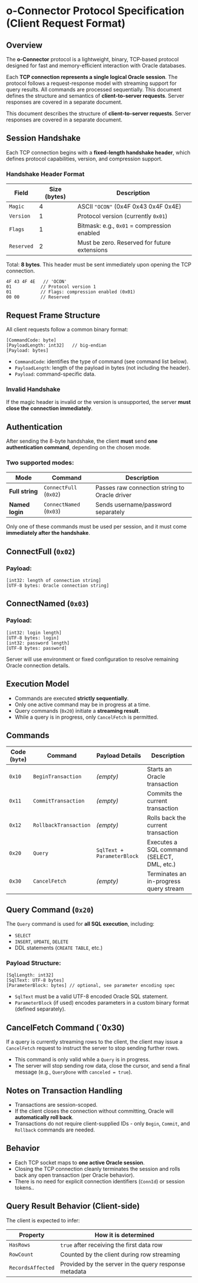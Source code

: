 # o-Connector Protocol Specification (Client Request Format)

## Overview

The **o-Connector** protocol is a lightweight, binary, TCP-based protocol designed for fast and memory-efficient interaction with Oracle databases.

Each **TCP connection represents a single logical Oracle session**. The protocol follows a request-response model with streaming support for query results. All commands are processed sequentially. This document defines the structure and semantics of **client-to-server requests**. Server responses are covered in a separate document.

This document describes the structure of **client-to-server requests**. Server responses are covered in a separate document.

## Session Handshake

Each TCP connection begins with a **fixed-length handshake header**, which defines protocol capabilities, version, and compression support.

### Handshake Header Format

|Field|Size (bytes)|Description|
|---|---|---|
|`Magic`|4|ASCII `"OCON"` (0x4F 0x43 0x4F 0x4E)|
|`Version`|1|Protocol version (currently `0x01`)|
|`Flags`|1|Bitmask: e.g., `0x01` = compression enabled|
|`Reserved`|2|Must be zero. Reserved for future extensions|
Total: **8 bytes**. This header must be sent immediately upon opening the TCP connection.

```
4F 43 4F 4E   // 'OCON'
01           // Protocol version 1
01           // Flags: compression enabled (0x01)
00 00        // Reserved
```
## Request Frame Structure

All client requests follow a common binary format:

```
[CommandCode: byte]
[PayloadLength: int32]   // big-endian
[Payload: bytes]
```

- `CommandCode`: identifies the type of command (see command list below).
- `PayloadLength`: length of the payload in bytes (not including the header).
- `Payload`: command-specific data.

### Invalid Handshake

If the magic header is invalid or the version is unsupported, the server **must close the connection immediately**.
## Authentication

After sending the 8-byte handshake, the client **must** send **one authentication command**, depending on the chosen mode.

### Two supported modes:

| Mode            | Command                 | Description                                   |
| --------------- | ----------------------- | --------------------------------------------- |
| **Full string** | `ConnectFull` (`0x02`)  | Passes raw connection string to Oracle driver |
| **Named login** | `ConnectNamed` (`0x03`) | Sends username/password separately            |
Only one of these commands must be used per session, and it must come **immediately after the handshake**.

## ConnectFull (`0x02`)

### Payload:

```
[int32: length of connection string]
[UTF-8 bytes: Oracle connection string]
```

## ConnectNamed (`0x03`)

### Payload:

```
[int32: login length]
[UTF-8 bytes: login]
[int32: password length]
[UTF-8 bytes: password]
```
Server will use environment or fixed configuration to resolve remaining Oracle connection details.

## Execution Model

- Commands are executed **strictly sequentially**.
- Only one active command may be in progress at a time.
- Query commands (`0x20`) initiate a **streaming result**.
- While a query is in progress, only `CancelFetch` is permitted.
## Commands
| Code (`byte`) | Command               | Payload Details            | Description                                |
| ------------- | --------------------- | -------------------------- | ------------------------------------------ |
| `0x10`        | `BeginTransaction`    | _(empty)_                  | Starts an Oracle transaction               |
| `0x11`        | `CommitTransaction`   | _(empty)_                  | Commits the current transaction            |
| `0x12`        | `RollbackTransaction` | _(empty)_                  | Rolls back the current transaction         |
| `0x20`        | `Query`               | `SqlText + ParameterBlock` | Executes a SQL command (SELECT, DML, etc.) |
| `0x30`        | `CancelFetch`         | _(empty)_                  | Terminates an in-progress query stream     |
## Query Command (`0x20`)

The `Query` command is used for **all SQL execution**, including:

- `SELECT`
- `INSERT`, `UPDATE`, `DELETE`
- DDL statements (`CREATE TABLE`, etc.)

### Payload Structure:

```
[SqlLength: int32]
[SqlText: UTF-8 bytes]
[ParameterBlock: bytes] // optional, see parameter encoding spec
```

- `SqlText` must be a valid UTF-8 encoded Oracle SQL statement.
- `ParameterBlock` (if used) encodes parameters in a custom binary format (defined separately).

## CancelFetch Command (`0x30)

If a query is currently streaming rows to the client, the client may issue a `CancelFetch` request to instruct the server to stop sending further rows.

- This command is only valid while a `Query` is in progress.
- The server will stop sending row data, close the cursor, and send a final message (e.g., `QueryDone` with `canceled = true`).

## Notes on Transaction Handling

- Transactions are session-scoped.
- If the client closes the connection without committing, Oracle will **automatically roll back**.
- Transactions do not require client-supplied IDs - only `Begin`, `Commit`, and `Rollback` commands are needed.
## Behavior

- Each TCP socket maps to **one active Oracle session**.
- Closing the TCP connection cleanly terminates the session and rolls back any open transaction (per Oracle behavior).
- There is no need for explicit connection identifiers (`ConnId`) or session tokens..

## Query Result Behavior (Client-side)

The client is expected to infer:

| Property          | How it is determined                                  |
| ----------------- | ----------------------------------------------------- |
| `HasRows`         | `true` after receiving the first data row             |
| `RowCount`        | Counted by the client during row streaming            |
| `RecordsAffected` | Provided by the server in the query response metadata |

